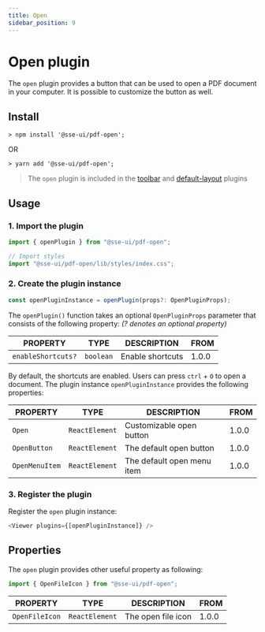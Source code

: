 ```yaml
---
title: Open
sidebar_position: 9
---
```


# Open plugin

The `open` plugin provides a button that can be used to open a PDF document in your computer. It is possible to customize the button as well.

## Install

```
> npm install '@sse-ui/pdf-open';
```

OR

```
> yarn add '@sse-ui/pdf-open';
```

> The `open` plugin is included in the [toolbar](//docs/sse-pdf-viewer/plugins/Toolbar) and [default-layout](/docs/sse-pdf-viewer/plugins/Default-layout) plugins

## Usage

### 1. Import the plugin

```javascript
import { openPlugin } from "@sse-ui/pdf-open";

// Import styles
import "@sse-ui/pdf-open/lib/styles/index.css";
```

### 2. Create the plugin instance

```javascript
const openPluginInstance = openPlugin(props?: OpenPluginProps);
```

The `openPlugin()` function takes an optional `OpenPluginProps` parameter that consists of the following property:
_(? denotes an optional property)_

| PROPERTY           | TYPE      | DESCRIPTION      | FROM  |
| ------------------ | --------- | ---------------- | ----- |
| `enableShortcuts?` | `boolean` | Enable shortcuts | 1.0.0 |

By default, the shortcuts are enabled. Users can press `ctrl` + `O` to open a document.
The plugin instance `openPluginInstance` provides the following properties:

| PROPERTY       | TYPE           | DESCRIPTION                | FROM  |
| -------------- | -------------- | -------------------------- | ----- |
| `Open`         | `ReactElement` | Customizable open button   | 1.0.0 |
| `OpenButton`   | `ReactElement` | The default open button    | 1.0.0 |
| `OpenMenuItem` | `ReactElement` | The default open menu item | 1.0.0 |

### 3. Register the plugin

Register the `open` plugin instance:

```javascript
<Viewer plugins={[openPluginInstance]} />
```

## Properties

The `open` plugin provides other useful property as following:

```javascript
import { OpenFileIcon } from "@sse-ui/pdf-open";
```

| PROPERTY       | TYPE           | DESCRIPTION        | FROM  |
| -------------- | -------------- | ------------------ | ----- |
| `OpenFileIcon` | `ReactElement` | The open file icon | 1.0.0 |
